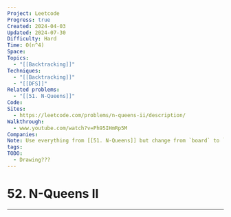 ```yaml
---
Project: Leetcode
Progress: true
Created: 2024-04-03
Updated: 2024-07-30
Difficulty: Hard
Time: O(n^4)
Space: 
Topics:
  - "[[Backtracking]]"
Techniques:
  - "[[Backtracking]]"
  - "[[DFS]]"
Related problems:
  - "[[51. N-Queens]]"
Code: 
Sites:
  - https://leetcode.com/problems/n-queens-ii/description/
Walkthrough:
  - www.youtube.com/watch?v=Ph95IHmRp5M
Companies: 
Note: Use everything from [[51. N-Queens]] but change from `board` to `count`
tags: 
TODO:
  - Drawing???
---
```

# 52. N-Queens II
---

